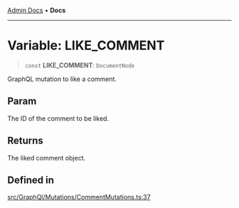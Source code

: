 [Admin Docs](/) • **Docs**

***

# Variable: LIKE\_COMMENT

> `const` **LIKE\_COMMENT**: `DocumentNode`

GraphQL mutation to like a comment.

## Param

The ID of the comment to be liked.

## Returns

The liked comment object.

## Defined in

[src/GraphQl/Mutations/CommentMutations.ts:37](https://github.com/PalisadoesFoundation/talawa-admin/blob/main/src/GraphQl/Mutations/CommentMutations.ts#L37)
